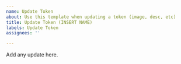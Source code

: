 ```yaml
---
name: Update Token
about: Use this template when updating a token (image, desc, etc)
title: Update Token (INSERT NAME)
labels: Update Token
assignees: ''

---
```


Add any update here.
